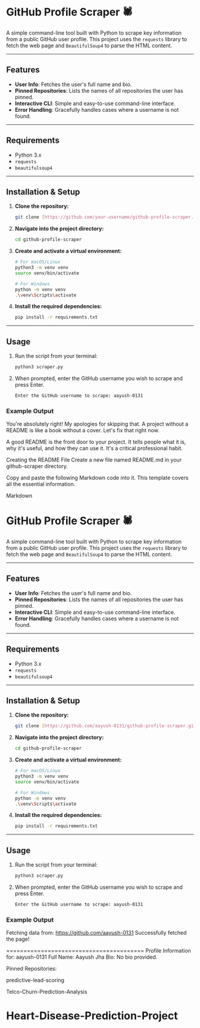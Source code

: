 # GitHub Profile Scraper 🕷️

A simple command-line tool built with Python to scrape key information from a public GitHub user profile. This project uses the `requests` library to fetch the web page and `BeautifulSoup4` to parse the HTML content.

---

## Features

-   **User Info**: Fetches the user's full name and bio.
-   **Pinned Repositories**: Lists the names of all repositories the user has pinned.
-   **Interactive CLI**: Simple and easy-to-use command-line interface.
-   **Error Handling**: Gracefully handles cases where a username is not found.

---

## Requirements

-   Python 3.x
-   `requests`
-   `beautifulsoup4`

---

## Installation & Setup

1.  **Clone the repository:**
    ```bash
    git clone [https://github.com/your-username/github-profile-scraper.git](https://github.com/your-username/github-profile-scraper.git)
    ```

2.  **Navigate into the project directory:**
    ```bash
    cd github-profile-scraper
    ```

3.  **Create and activate a virtual environment:**
    ```bash
    # For macOS/Linux
    python3 -m venv venv
    source venv/bin/activate

    # For Windows
    python -m venv venv
    .\venv\Scripts\activate
    ```

4.  **Install the required dependencies:**
    ```bash
    pip install -r requirements.txt
    ```

---

## Usage

1.  Run the script from your terminal:
    ```bash
    python3 scraper.py
    ```

2.  When prompted, enter the GitHub username you wish to scrape and press Enter.

    ```bash
    Enter the GitHub username to scrape: aayush-0131
    ```

### Example Output


You're absolutely right! My apologies for skipping that. A project without a README is like a book without a cover. Let's fix that right now.

A good README is the front door to your project. It tells people what it is, why it's useful, and how they can use it. It's a critical professional habit.

Creating the README File
Create a new file named README.md in your github-scraper directory.

Copy and paste the following Markdown code into it. This template covers all the essential information.

Markdown

# GitHub Profile Scraper 🕷️

A simple command-line tool built with Python to scrape key information from a public GitHub user profile. This project uses the `requests` library to fetch the web page and `BeautifulSoup4` to parse the HTML content.

---

## Features

-   **User Info**: Fetches the user's full name and bio.
-   **Pinned Repositories**: Lists the names of all repositories the user has pinned.
-   **Interactive CLI**: Simple and easy-to-use command-line interface.
-   **Error Handling**: Gracefully handles cases where a username is not found.

---

## Requirements

-   Python 3.x
-   `requests`
-   `beautifulsoup4`

---

## Installation & Setup

1.  **Clone the repository:**
    ```bash
    git clone [https://github.com/aayush-0131/github-profile-scraper.git](https://github.com/your-username/github-profile-scraper.git)
    ```

2.  **Navigate into the project directory:**
    ```bash
    cd github-profile-scraper
    ```

3.  **Create and activate a virtual environment:**
    ```bash
    # For macOS/Linux
    python3 -m venv venv
    source venv/bin/activate

    # For Windows
    python -m venv venv
    .\venv\Scripts\activate
    ```

4.  **Install the required dependencies:**
    ```bash
    pip install -r requirements.txt
    ```

---

## Usage

1.  Run the script from your terminal:
    ```bash
    python3 scraper.py
    ```

2.  When prompted, enter the GitHub username you wish to scrape and press Enter.

    ```bash
    Enter the GitHub username to scrape: aayush-0131
    ```

### Example Output

Fetching data from: https://github.com/aayush-0131
Successfully fetched the page!

======================================== Profile Information for: aayush-0131
Full Name: Aayush Jha
Bio: No bio provided.

Pinned Repositories:

predictive-lead-scoring

Telco-Churn-Prediction-Analysis

Heart-Disease-Prediction-Project
========================================